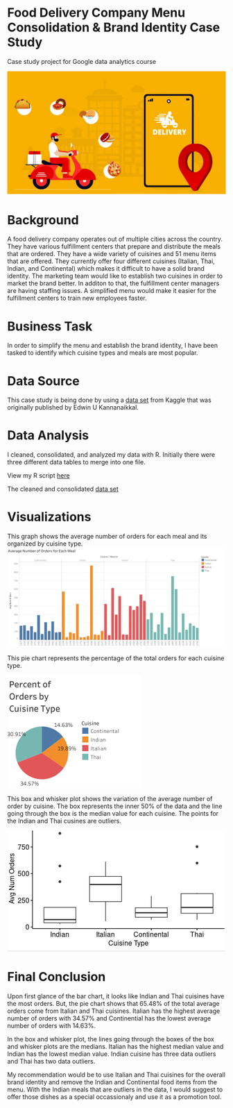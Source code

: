 # Food Delivery Company Menu Consolidation & Brand Identity Case Study
Case study project for Google data analytics course

![image](https://github.com/aziasmith/FoodCompanyCaseStudy/blob/main/online-food-delivery-industry-min.jpg)

# Background
A food delivery company operates out of multiple cities across the country. They have various fulfillment centers that prepare and distribute the meals that are ordered. They have a wide variety of cuisines and 51 menu items that are offered. They currently offer four different cuisines (Italian, Thai, Indian, and Continental) which makes it difficult to have a solid brand identity. The marketing team would like to establish two cuisines in order to market the brand better. In additon to that, the fulfillment center managers are having staffing issues. A simplified menu would make it easier for the fulfillment centers to train new employees faster. 

# Business Task
In order to simplify the menu and establish the brand identity, I have been tasked to identify which cuisine types and meals are most popular. 

# Data Source
This case study is being done by using a [data set](https://www.kaggle.com/datasets/kannanaikkal/food-demand-forecasting) from Kaggle that was originally published by Edwin U Kannanaikkal. 

# Data Analysis 
I cleaned, consolidated, and analyzed my data with R. Initially there were three different data tables to merge into one file. 

View my R script [here](https://github.com/aziasmith/FoodCompanyCaseStudy/blob/main/Food%20Delivery%20Company%20Menu%20Consolidation%20Case%20Study%20Script.pdf)

The cleaned and consolidated [data set](https://github.com/aziasmith/FoodCompanyCaseStudy/blob/main/complete_meal_info.csv)

# Visualizations
This graph shows the average number of orders for each meal and its organized by cuisine type. 
![image](https://github.com/aziasmith/FoodCompanyCaseStudy/blob/main/Meal%20Orders%20Organized%20by%20Cuisine%20Type%20Bar%20Chart.png)

This pie chart represents the percentage of the total orders for each cuisine type. 
   
![image](https://github.com/aziasmith/FoodCompanyCaseStudy/blob/main/Percent%20of%20Total%20Orders%20by%20Cuisine%20Pie%20Chart.png)

This box and whisker plot shows the variation of the average number of order by cuisine. The box represents the inner 50% of the data and the line going through the box is the median value for each cuisine. The points for the Indian and Thai cusines are outliers. 

![image](https://github.com/aziasmith/FoodCompanyCaseStudy/blob/main/Box%20and%20Whisker%20Plot.png)

# Final Conclusion
Upon first glance of the bar chart, it looks like Indian and Thai cuisines have the most orders. But, the pie chart shows that 65.48% of the total average orders come from Italian and Thai cuisines. Italian has the highest average number of orders with 34.57% and Continential has the lowest average number of orders with 14.63%. 

In the box and whisker plot, the lines going through the boxes of the box and whisker plots are the medians. Italian has the highest median value and Indian has the lowest median value. Indian cuisine has three data outliers and Thai has two data outliers. 

My recommendation would be to use Italian and Thai cuisines for the overall brand identity and remove the Indian and Continental food items from the menu. With the Indian meals that are outliers in the data, I would suggest to offer those dishes as a special occassionaly and use it as a promotion tool. 
